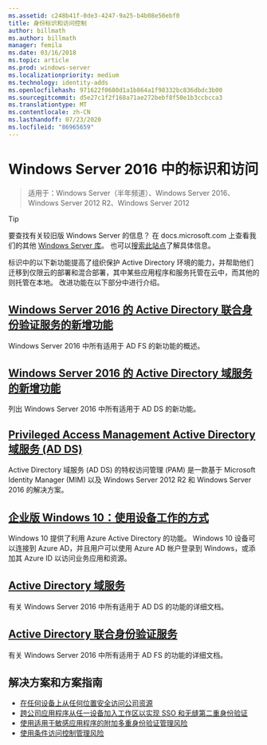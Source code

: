 ```yaml
---
ms.assetid: c248b41f-0de3-4247-9a25-b4b08e50ebf0
title: 身份标识和访问控制
author: billmath
ms.author: billmath
manager: femila
ms.date: 03/16/2018
ms.topic: article
ms.prod: windows-server
ms.localizationpriority: medium
ms.technology: identity-adds
ms.openlocfilehash: 971622f0680d1a1b864a1f98332bc836dbdc3b00
ms.sourcegitcommit: d5e27c1f2f168a71ae272bebf8f50e1b3ccbcca3
ms.translationtype: MT
ms.contentlocale: zh-CN
ms.lasthandoff: 07/23/2020
ms.locfileid: "86965659"
---
```

# <a name="identity-and-access-in-windows-server-2016"></a>Windows Server 2016 中的标识和访问

>适用于：Windows Server（半年频道）、Windows Server 2016、Windows Server 2012 R2、Windows Server 2012

>[!TIP]
> 要查找有关较旧版 Windows Server 的信息？ 在 docs.microsoft.com 上查看我们的其他 [Windows Server 库](/previous-versions/windows/)。 也可以[搜索此站点](/search/index?dataSource=previousVersions&search=Windows+Server)了解具体信息。

 标识中的以下新功能提高了组织保护 Active Directory 环境的能力，并帮助他们迁移到仅限云的部署和混合部署，其中某些应用程序和服务托管在云中，而其他的则托管在本地。 改进功能在以下部分中进行介绍。


## <a name="whats-new-in-active-directory-federation-services-for-windows-server-2016"></a>[Windows Server 2016 的 Active Directory 联合身份验证服务的新增功能](ad-fs/overview/whats-new-active-directory-federation-services-windows-server.md)
Windows Server 2016 中所有适用于 AD FS 的新功能的概述。  

## <a name="whats-new-in-active-directory-domain-services-for-windows-server-2016"></a>[Windows Server 2016 的 Active Directory 域服务的新增功能](whats-new-active-directory-domain-services.md)
列出 Windows Server 2016 中所有适用于 AD DS 的新功能。  

## <a name="privileged-access-management-for-active-directory-domain-services-40ad-ds41"></a>[Privileged Access Management Active Directory 域服务 &#40;AD DS&#41;](/microsoft-identity-manager/pam/privileged-identity-management-for-active-directory-domain-services)
Active Directory 域服务 (AD DS) 的特权访问管理 (PAM) 是一款基于 Microsoft Identity Manager (MIM) 以及 Windows Server 2012 R2 和 Windows Server 2016 的解决方案。

## <a name="windows-10-for-the-enterprise-ways-to-use-devices-for-work"></a>[企业版 Windows 10：使用设备工作的方式](/azure/active-directory/devices/overview)
Windows 10 提供了利用 Azure Active Directory 的功能。 Windows 10 设备可以连接到 Azure AD，并且用户可以使用 Azure AD 帐户登录到 Windows，或添加其 Azure ID 以访问业务应用和资源。

## <a name="active-directory-domain-services"></a>[Active Directory 域服务](../identity/ad-ds/Active-Directory-Domain-Services.md)
有关 Windows Server 2016 中所有适用于 AD DS 的功能的详细文档。

## <a name="active-directory-federation-services"></a>[Active Directory 联合身份验证服务](Active-Directory-Federation-Services.md)
有关 Windows Server 2016 中所有适用于 AD FS 的功能的详细文档。  

## <a name="solutions-and-scenario-guides"></a>解决方案和方案指南  
* [在任何设备上从任何位置安全访问公司资源](/previous-versions/windows/it-pro/solutions-guidance/dn550982(v=ws.11))  
*  [跨公司应用程序从任一设备加入工作区以实现 SSO 和无缝第二重身份验证](./ad-fs/operations/join-to-workplace-from-any-device-for-sso-and-seamless-second-factor-authentication-across-company-applications.md)  
* [使用适用于敏感应用程序的附加多重身份验证管理风险](./ad-fs/operations/manage-risk-with-additional-multi-factor-authentication-for-sensitive-applications.md)  
* [使用条件访问控制管理风险](./ad-fs/operations/manage-risk-with-conditional-access-control.md)
